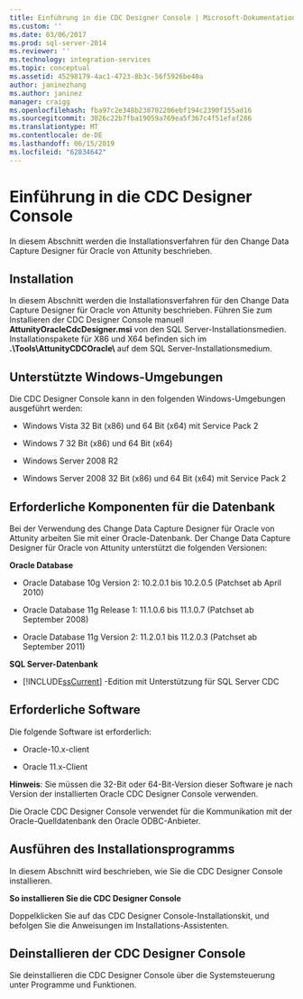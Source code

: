```yaml
---
title: Einführung in die CDC Designer Console | Microsoft-Dokumentation
ms.custom: ''
ms.date: 03/06/2017
ms.prod: sql-server-2014
ms.reviewer: ''
ms.technology: integration-services
ms.topic: conceptual
ms.assetid: 45298179-4ac1-4723-8b3c-56f5926be40a
author: janinezhang
ms.author: janinez
manager: craigg
ms.openlocfilehash: fba97c2e348b238702206ebf194c2390f155ad16
ms.sourcegitcommit: 3026c22b7fba19059a769ea5f367c4f51efaf286
ms.translationtype: MT
ms.contentlocale: de-DE
ms.lasthandoff: 06/15/2019
ms.locfileid: "62834642"
---
```

# <a name="the-cdc-designer-console-introduction"></a>Einführung in die CDC Designer Console
  In diesem Abschnitt werden die Installationsverfahren für den Change Data Capture Designer für Oracle von Attunity beschrieben.  
  
## <a name="installation"></a>Installation  
 In diesem Abschnitt werden die Installationsverfahren für den Change Data Capture Designer für Oracle von Attunity beschrieben. Führen Sie zum Installieren der CDC Designer Console manuell **AttunityOracleCdcDesigner.msi** von den SQL Server-Installationsmedien.  Installationspakete für X86 und X64 befinden sich im **.\Tools\AttunityCDCOracle\\**  auf dem SQL Server-Installationsmedium.  
  
## <a name="supported-windows-environments"></a>Unterstützte Windows-Umgebungen  
 Die CDC Designer Console kann in den folgenden Windows-Umgebungen ausgeführt werden:  
  
-   Windows Vista 32 Bit (x86) und 64 Bit (x64) mit Service Pack 2  
  
-   Windows 7 32 Bit (x86) und 64 Bit (x64)  
  
-   Windows Server 2008 R2  
  
-   Windows Server 2008 32 Bit (x86) und 64 Bit (x64) mit Service Pack 2  
  
## <a name="database-prerequisites"></a>Erforderliche Komponenten für die Datenbank  
 Bei der Verwendung des Change Data Capture Designer für Oracle von Attunity arbeiten Sie mit einer Oracle-Datenbank. Der Change Data Capture Designer für Oracle von Attunity unterstützt die folgenden Versionen:  
  
 **Oracle Database**  
  
-   Oracle Database 10g Version 2: 10.2.0.1 bis 10.2.0.5 (Patchset ab April 2010)  
  
-   Oracle Database 11g Release 1: 11.1.0.6 bis 11.1.0.7 (Patchset ab September 2008)  
  
-   Oracle Database 11g Version 2: 11.2.0.1 bis 11.2.0.3 (Patchset ab September 2011)  
  
 **SQL Server-Datenbank**  
  
-   [!INCLUDE[ssCurrent](../../includes/sscurrent-md.md)] -Edition mit Unterstützung für SQL Server CDC  
  
## <a name="software-prerequisites"></a>Erforderliche Software  
 Die folgende Software ist erforderlich:  
  
-   Oracle-10.x-client  
  
-   Oracle 11.x-Client  
  
 **Hinweis**: Sie müssen die 32-Bit oder 64-Bit-Version dieser Software je nach Version der installierten Oracle CDC Designer Console verwenden.  
  
 Die Oracle CDC Designer Console verwendet für die Kommunikation mit der Oracle-Quelldatenbank den Oracle ODBC-Anbieter.  
  
## <a name="running-the-installation-program"></a>Ausführen des Installationsprogramms  
 In diesem Abschnitt wird beschrieben, wie Sie die CDC Designer Console installieren.  
  
 **So installieren Sie die CDC Designer Console**  
  
 Doppelklicken Sie auf das CDC Designer Console-Installationskit, und befolgen Sie die Anweisungen im Installations-Assistenten.  
  
## <a name="uninstalling-the-cdc-designer-console"></a>Deinstallieren der CDC Designer Console  
 Sie deinstallieren die CDC Designer Console über die Systemsteuerung unter Programme und Funktionen.  
  
  
